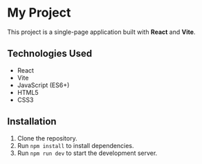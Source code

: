 # My Project

This project is a single-page application built with **React** and **Vite**.

## Technologies Used
- React
- Vite
- JavaScript (ES6+)
- HTML5
- CSS3

## Installation
1. Clone the repository.
2. Run `npm install` to install dependencies.
3. Run `npm run dev` to start the development server.
